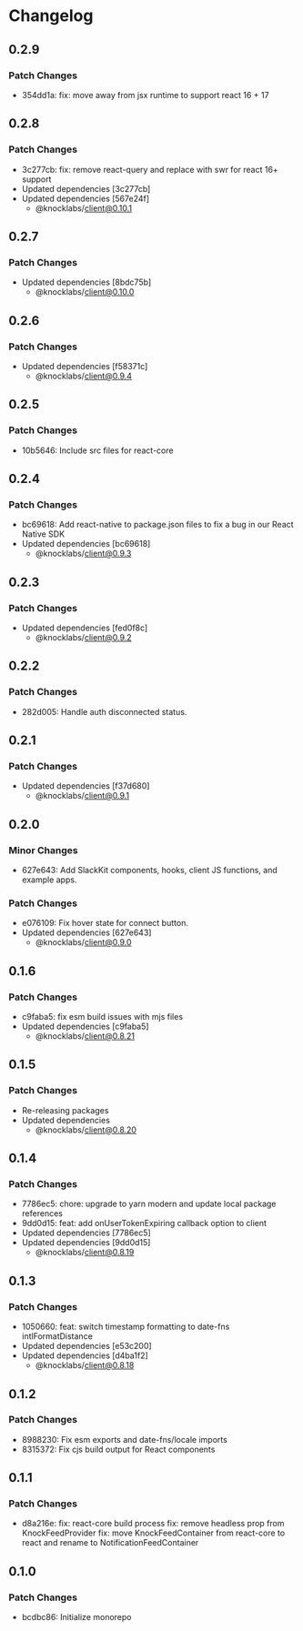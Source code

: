 # Changelog

## 0.2.9

### Patch Changes

- 354dd1a: fix: move away from jsx runtime to support react 16 + 17

## 0.2.8

### Patch Changes

- 3c277cb: fix: remove react-query and replace with swr for react 16+ support
- Updated dependencies [3c277cb]
- Updated dependencies [567e24f]
  - @knocklabs/client@0.10.1

## 0.2.7

### Patch Changes

- Updated dependencies [8bdc75b]
  - @knocklabs/client@0.10.0

## 0.2.6

### Patch Changes

- Updated dependencies [f58371c]
  - @knocklabs/client@0.9.4

## 0.2.5

### Patch Changes

- 10b5646: Include src files for react-core

## 0.2.4

### Patch Changes

- bc69618: Add react-native to package.json files to fix a bug in our React Native SDK
- Updated dependencies [bc69618]
  - @knocklabs/client@0.9.3

## 0.2.3

### Patch Changes

- Updated dependencies [fed0f8c]
  - @knocklabs/client@0.9.2

## 0.2.2

### Patch Changes

- 282d005: Handle auth disconnected status.

## 0.2.1

### Patch Changes

- Updated dependencies [f37d680]
  - @knocklabs/client@0.9.1

## 0.2.0

### Minor Changes

- 627e643: Add SlackKit components, hooks, client JS functions, and example apps.

### Patch Changes

- e076109: Fix hover state for connect button.
- Updated dependencies [627e643]
  - @knocklabs/client@0.9.0

## 0.1.6

### Patch Changes

- c9faba5: fix esm build issues with mjs files
- Updated dependencies [c9faba5]
  - @knocklabs/client@0.8.21

## 0.1.5

### Patch Changes

- Re-releasing packages
- Updated dependencies
  - @knocklabs/client@0.8.20

## 0.1.4

### Patch Changes

- 7786ec5: chore: upgrade to yarn modern and update local package references
- 9dd0d15: feat: add onUserTokenExpiring callback option to client
- Updated dependencies [7786ec5]
- Updated dependencies [9dd0d15]
  - @knocklabs/client@0.8.19

## 0.1.3

### Patch Changes

- 1050660: feat: switch timestamp formatting to date-fns intlFormatDistance
- Updated dependencies [e53c200]
- Updated dependencies [d4ba1f2]
  - @knocklabs/client@0.8.18

## 0.1.2

### Patch Changes

- 8988230: Fix esm exports and date-fns/locale imports
- 8315372: Fix cjs build output for React components

## 0.1.1

### Patch Changes

- d8a216e: fix: react-core build process
  fix: remove headless prop from KnockFeedProvider
  fix: move KnockFeedContainer from react-core to react and rename to NotificationFeedContainer

## 0.1.0

### Patch Changes

- bcdbc86: Initialize monorepo
